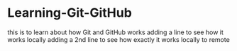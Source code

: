 # Learning-Git-GitHub
this is to learn about how Git and GitHub works 
adding a line to see how it works locally
adding a 2nd line to see how exactly it works locally to remote

